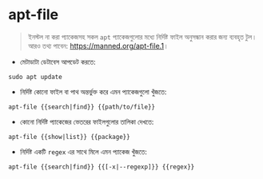 # apt-file

> ইনস্টল না করা প্যাকেজসহ সকল `apt` প্যাকেজগুলোর মধ্যে নির্দিষ্ট ফাইল অনুসন্ধান করার জন্য ব্যবহৃত টুল।
> আরও তথ্য পাবেন: <https://manned.org/apt-file.1>।

- মেটাডাটা ডেটাবেস আপডেট করতে:

`sudo apt update`

- নির্দিষ্ট কোনো ফাইল বা পাথ অন্তর্ভুক্ত করে এমন প্যাকেজগুলো খুঁজতে:

`apt-file {{search|find}} {{path/to/file}}`

- কোনো নির্দিষ্ট প্যাকেজের ভেতরের ফাইলগুলোর তালিকা দেখতে:

`apt-file {{show|list}} {{package}}`

- নির্দিষ্ট একটি `regex` এর সাথে মিলে এমন প্যাকেজ খুঁজতে:

`apt-file {{search|find}} {{[-x|--regexp]}} {{regex}}`
